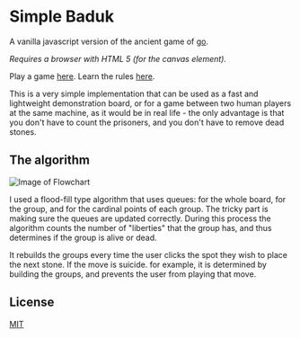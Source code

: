 # Simple Baduk

A vanilla javascript version of the ancient game of [go](https://en.wikipedia.org/wiki/Go_(game)).

*Requires a browser with HTML 5 (for the canvas element).*

Play a game [here](link). Learn the rules [here](https://online-go.com/learn-to-play-go).

This is a very simple implementation that can be used as a fast and lightweight demonstration board, or for a game between two human players at the same machine, as it would be in real life - the only advantage is that you don't have to count the prisoners, and you don't have to remove dead stones.

## The algorithm

![Image of Flowchart](https://)

I used a flood-fill type algorithm that uses queues: for the whole board, for the group, and for the cardinal points of each group. The tricky part is making sure the queues are updated correctly. During this process the algorithm counts the number of "liberties" that the group has, and thus determines if the group is alive or dead.

It rebuilds the groups every time the user clicks the spot they wish to place the next stone. If the move is suicide. for example, it is determined by building the groups, and prevents the user from playing that move.

## License

[MIT](https://choosealicense.com/licenses/mit/)